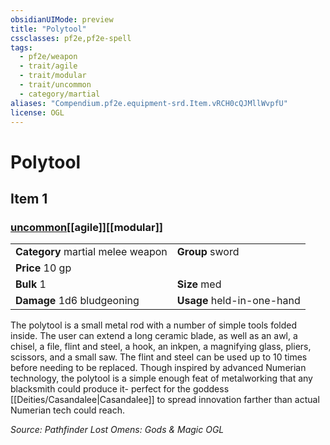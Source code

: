 ```yaml
---
obsidianUIMode: preview
title: "Polytool"
cssclasses: pf2e,pf2e-spell
tags:
  - pf2e/weapon
  - trait/agile
  - trait/modular
  - trait/uncommon
  - category/martial
aliases: "Compendium.pf2e.equipment-srd.Item.vRCH0cQJMllWvpfU"
license: OGL
---
```

# Polytool
## Item 1
### [uncommon](uncommon "Uncommon Rarity Trait")[[agile]][[modular]]

|  |  |
| -- | -- |
| **Category** martial melee weapon | **Group** sword |
| **Price** 10 gp |  |
| **Bulk** 1 | **Size** med |
| **Damage** 1d6 bludgeoning  | **Usage** held-in-one-hand |



The polytool is a small metal rod with a number of simple tools folded inside. The user can extend a long ceramic blade, as well as an awl, a chisel, a file, flint and steel, a hook, an inkpen, a magnifying glass, pliers, scissors, and a small saw. The flint and steel can be used up to 10 times before needing to be replaced. Though inspired by advanced Numerian technology, the polytool is a simple enough feat of metalworking that any blacksmith could produce it- perfect for the goddess [[Deities/Casandalee|Casandalee]] to spread innovation farther than actual Numerian tech could reach.

*Source: Pathfinder Lost Omens: Gods & Magic*
*OGL*